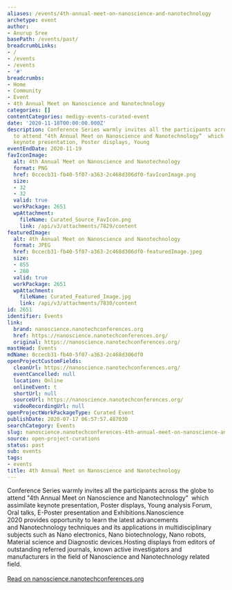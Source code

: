 ```yaml
---
aliases: /events/4th-annual-meet-on-nanoscience-and-nanotechnology
archetype: event
author:
- Anurup Sree
basePath: /events/past/
breadcrumbLinks:
- /
- /events
- /events
- '#'
breadcrumbs:
- Home
- Community
- Event
- 4th Annual Meet on Nanoscience and Nanotechnology
categories: []
contentCategories: medigy-events-curated-event
date: '2020-11-18T00:00:00.000Z'
description: Conference Series warmly invites all the participants across the globe
  to attend "4th Annual Meet on Nanoscience and Nanotechnology”  which assimilate
  keynote presentation, Poster displays, Young
eventEndDate: 2020-11-19
favIconImage:
  alt: 4th Annual Meet on Nanoscience and Nanotechnology
  format: PNG
  href: 0ccecb31-fb40-5f07-a363-2c468d306df0-favIconImage.png
  size:
  - 32
  - 32
  valid: true
  workPackage: 2651
  wpAttachment:
    fileName: Curated_Source_FavIcon.png
    link: /api/v3/attachments/7829/content
featuredImage:
  alt: 4th Annual Meet on Nanoscience and Nanotechnology
  format: JPEG
  href: 0ccecb31-fb40-5f07-a363-2c468d306df0-featuredImage.jpeg
  size:
  - 855
  - 280
  valid: true
  workPackage: 2651
  wpAttachment:
    fileName: Curated_Featured_Image.jpg
    link: /api/v3/attachments/7830/content
id: 2651
identifier: Events
link:
  brand: nanoscience.nanotechconferences.org
  href: https://nanoscience.nanotechconferences.org/
  original: https://nanoscience.nanotechconferences.org/
mastHead: Events
mdName: 0ccecb31-fb40-5f07-a363-2c468d306df0
openProjectCustomFields:
  cleanUrl: https://nanoscience.nanotechconferences.org/
  eventCancelled: null
  location: Online
  onlineEvent: t
  shortUrl: null
  sourceUrl: https://nanoscience.nanotechconferences.org/
  videoRecordingUrl: null
openProjectWorkPackageType: Curated Event
publishDate: 2020-07-17 06:57:57.487030
searchCategory: Events
slug: nanoscience.nanotechconferences-4th-annual-meet-on-nanoscience-and-nanotechnology
source: open-project-curations
status: past
sub: events
tags:
- events
title: 4th Annual Meet on Nanoscience and Nanotechnology
---
```


<p>Conference Series warmly invites&nbsp;all the participants across the globe to attend "4th Annual Meet on Nanoscience and Nanotechnology” &nbsp;which assimilate keynote&nbsp;presentation, Poster displays, Young analysis Forum, Oral talks, E-Poster presentation and Exhibitions.Nanoscience 2020&nbsp;provides opportunity to learn the latest advancements and&nbsp;Nanotechnology techniques and its applications in multidisciplinary subjects such as&nbsp;Nano electronics, Nano biotechnology, Nano robots, Material science and&nbsp;Diagnostic devices.Hosting displays from editors of outstanding referred journals, known active investigators and manufacturers in the field of&nbsp;Nanoscience&nbsp;and Nanotechnology related field.<br><br><a href="https://nanoscience.nanotechconferences.org/">Read on nanoscience.nanotechconferences.org</a></p>
